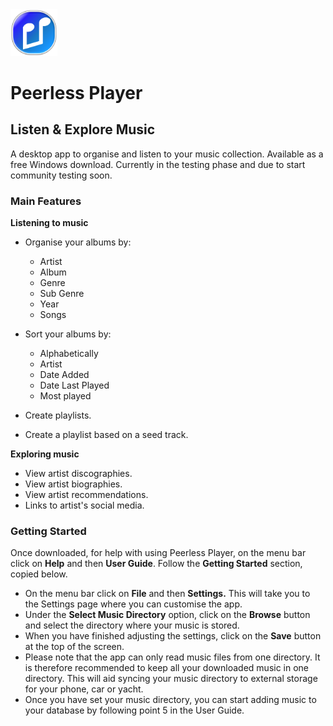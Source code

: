 ﻿
<img src="app/graphics/peerless_player.png" width =75>

# Peerless Player
## Listen & Explore Music

A desktop app to organise and listen to your music collection. Available as a free Windows download. Currently in the testing phase and due to start community testing soon.

### Main Features
**Listening to music**

- Organise your albums by:
  - Artist
  - Album
  - Genre
  - Sub Genre
  - Year
  - Songs

- Sort your albums by:
  - Alphabetically
  - Artist
  - Date Added
  - Date Last Played
  - Most played

- Create playlists.

- Create a playlist based on a seed track.

**Exploring music**

- View artist discographies.
- View artist biographies.
- View artist recommendations.
- Links to artist's social media.

### Getting Started
Once downloaded, for help with using Peerless Player, on the menu bar click on <b>Help</b> and then <b>User Guide</b>. Follow the <b>Getting Started</b> section, copied below.
- On the menu bar click on <b>File</b> and then <b>Settings.</b> This will take you to the Settings page where you can customise the app.
- Under the <b>Select Music Directory</b> option, click on the <b>Browse</b> button and select the directory where your music is stored.
- When you have finished adjusting the settings, click on the <b>Save</b> button at the top of the screen.
- Please note that the app can only read music files from one directory. It is therefore recommended to keep all your downloaded music in one directory. This will aid syncing your music directory to external storage for your phone, car or yacht.
- Once you have set your music directory, you can start adding music to your database by following point 5 in the User Guide.




